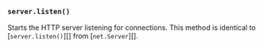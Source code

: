 ### `server.listen()`

Starts the HTTP server listening for connections.
This method is identical to [`server.listen()`][] from [`net.Server`][].
